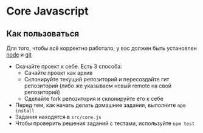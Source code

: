 # Core Javascript

## Как пользоваться

Для того, чтобы всё корректно работало, у вас должен быть установлен [node](https://nodejs.org/en/) и [git](https://git-scm.com/)

-   Скачайте проект к себе. Есть 3 способа:
    -   Сачайте проект как архив
    -   Склонируйте текущий репозиторий и пересоздайте гит репозиторий (либо же указываем новый remote на свой репозиторий)
    -   Сделайте fork репозитория и склонируйте его к себе
-   Перед тем, как начать делать домашние задания, выполните `npm install`
-   Задания находятся в `src/core.js`
-   Чтобы проверить решения заданий с тестами, используйте `npm test`
